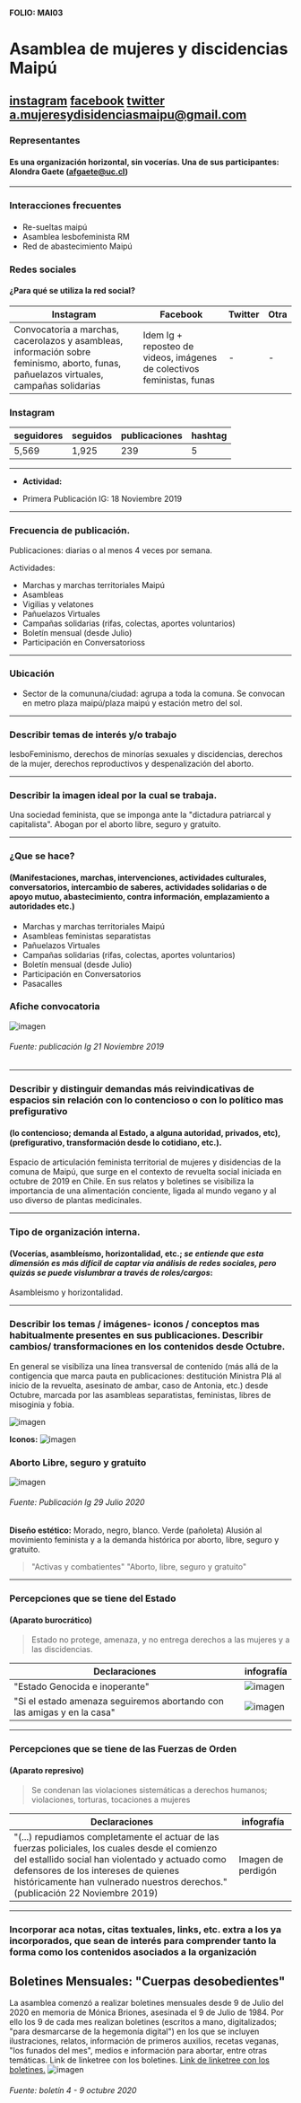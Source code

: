 #### FOLIO: MAI03
# Asamblea de mujeres y discidencias Maipú

[instagram]( https://www.instagram.com/a.mujeresydisidenciasmaipu/)
[facebook](https://www.facebook.com/AsambleaMujeresYDisidenciasMaipu/)
[twitter]()
<a.mujeresydisidenciasmaipu@gmail.com>
---

### Representantes
#### Es una organización horizontal, sin vocerías. Una de sus participantes: Alondra Gaete (afgaete@uc.cl)

---
### Interacciones frecuentes
#### 
* Re-sueltas maipú
* Asamblea lesbofeminista RM
* Red de abastecimiento Maipú

### Redes sociales
#### ¿Para qué se utiliza la red social?
| Instagram | Facebook | Twitter | Otra 
|---|---|---|---|
|Convocatoria a marchas, cacerolazos y asambleas, información sobre feminismo, aborto, funas, pañuelazos virtuales, campañas solidarias|Idem Ig + reposteo de videos, imágenes de colectivos feministas, funas|-| -|

### **Instagram**
| seguidores | seguidos | publicaciones | hashtag 
|---|---|---|---|
|5,569|1,925|239| 5

---

* **Actividad:**   

* Primera Publicación IG: 18 Noviembre 2019

---
### Frecuencia de publicación.

Publicaciones: diarias o al menos 4 veces por semana.

Actividades:
* Marchas y marchas territoriales Maipú
* Asambleas 
* Vigilias y velatones
* Pañuelazos Virtuales 
* Campañas solidarias (rifas, colectas, aportes voluntarios)
* Boletín mensual (desde Julio) 
* Participación en Conversatorioss 

---
### Ubicación
* Sector de la comununa/ciudad: agrupa a toda la comuna. Se convocan en metro plaza maipú/plaza maipú y estación metro del sol. 

---
### Describir temas de interés y/o trabajo
lesboFeminismo,  derechos de minorías sexuales y discidencias, derechos  de la mujer, derechos reproductivos y despenalización del aborto.

---
### Describir la imagen ideal por la cual se trabaja.
 Una sociedad feminista, que se imponga ante la "dictadura patriarcal y capitalista". Abogan por el aborto libre, seguro y gratuito. 

---
### ¿Que se hace?
#### (Manifestaciones, marchas, intervenciones, actividades culturales, conversatorios, intercambio de saberes, actividades solidarias o de apoyo mutuo, abastecimiento, contra información, emplazamiento a autoridades etc.)
* Marchas y marchas territoriales Maipú
* Asambleas feministas separatistas
* Pañuelazos Virtuales 
* Campañas solidarias (rifas, colectas, aportes voluntarios)
* Boletín mensual (desde Julio) 
* Participación en Conversatorios
* Pasacalles 
### Afiche convocatoria 
![imagen](Imag/21nov.png) 
###### Fuente: publicación Ig 21 Noviembre 2019

---
### Describir y distinguir demandas más reivindicativas de espacios sin relación con lo contencioso o con lo político mas prefigurativo
#### (lo contencioso; demanda al Estado, a alguna autoridad, privados, etc), (prefigurativo, transformación desde lo cotidiano, etc.).
Espacio de articulación feminista territorial de mujeres y disidencias de la comuna de Maipú, que surge en el contexto de revuelta social iniciada en octubre de 2019 en Chile. 
En sus relatos y boletines se visibiliza la importancia de una alimentación conciente, ligada al mundo vegano y al uso diverso de plantas medicinales.

---
### Tipo de organización interna.
#### (Vocerías, asambleísmo, horizontalidad, etc.; *se entiende que esta dimensión es más difícil de captar vía análisis de redes sociales, pero quizás se puede vislumbrar a través de roles/cargos*:
Asambleismo y horizontalidad. 

---
### Describir los temas / imágenes- iconos / conceptos mas habitualmente presentes en sus publicaciones. Describir cambios/ transformaciones en los contenidos desde Octubre.
En general se visibiliza una línea transversal de contenido (más allá de la contigencia que marca pauta en publicaciones: destitución Ministra Plá al inicio de la revuelta, asesinato de ambar, caso de Antonia, etc.) desde Octubre, marcada por las asambleas separatistas, feministas, libres de misoginia y fobia. 

![imagen](Imag/separatista.png) 

**Iconos:**
![imagen](Imag/mujponiente.png) 

### Aborto Libre, seguro y gratuito 
![imagen](Imag/aborto.png) 
###### Fuente: Publicación Ig 29 Julio 2020


**Diseño estético:**
Morado, negro, blanco. Verde (pañoleta) Alusión al movimiento feminista y a la demanda histórica por aborto, libre, seguro y gratuito. 

> "Activas y combatientes" "Aborto, libre, seguro y gratuito"

---
### Percepciones que se tiene del Estado
#### (Aparato burocrático)
>  Estado no protege, amenaza, y no entrega derechos a las mujeres y a las discidencias.

| Declaraciones | infografía | 
|---|---|
|"Estado Genocida e inoperante"|  ![imagen](Imag/estado.png) 
|"Si el estado amenaza seguiremos abortando con las amigas y en la casa"| ![imagen](Imag/aborto1.png) |

---
### Percepciones que se tiene de las Fuerzas de Orden
#### (Aparato represivo)
> Se condenan las violaciones sistemáticas a derechos humanos; violaciones, torturas, tocaciones a mujeres

| Declaraciones | infografía | 
|---|---|
|"(...) repudiamos completamente el actuar de las fuerzas policiales, los cuales desde el comienzo del estallido social han violentado y actuado como defensores de los intereses de quienes históricamente han vulnerado nuestros derechos." (publicación 22 Noviembre 2019) | Imagen de perdigón|

---
### Incorporar aca notas, citas textuales, links, etc. extra a los ya incorporados, que sean de interés para comprender tanto la forma como los contenidos asociados a la organización
## Boletines Mensuales: "Cuerpas desobedientes"
La asamblea comenzó a realizar boletines mensuales desde 9 de Julio del 2020 en memoria de Mónica Briones, asesinada el 9 de Julio de 1984. Por ello los 9 de cada mes realizan boletines (escritos a mano, digitalizados; "para desmarcarse de la hegemonía digital") en los que se incluyen ilustraciones, relatos,  información de primeros auxilios, recetas veganas, "los funados del mes", medios e información para abortar, entre otras temáticas. Link de linketree con los boletines. [Link de linketree con los boletines.](https://linktr.ee/a.mujeresydisidenciasmaipu)
 ![imagen](Imag/boletin4.png)
 ###### Fuente: boletín 4 - 9 octubre 2020